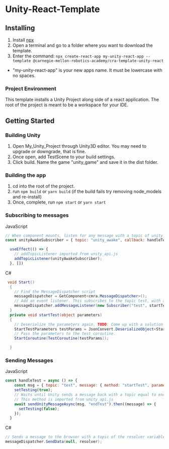 # Unity-React-Template

## Installing
1) Install [npx](https://www.npmjs.com/package/npx) 
2) Open a terminal and go to a folder where you want to download the template.
3) Enter the command: `npx create-react-app my-unity-react-app --template @carnegie-mellon-robotics-academy/cra-template-unity-react`
* "my-unity-react-app" is your new apps name. It must be lowercase with no spaces.

### Project Environment
This template installs a Unity Project along side of a react application. The root of the project is meant to be a workspace for your IDE.

## Getting Started
### Building Unity
1) Open My_Unity_Project through Unity3D editor. You may need to upgrade or downgrade, that is fine.
2) Once open, add TestScene to your build settings.
3) Click build. Name the game "unity_game" and save it in the dist folder.
### Building the app
1) cd into the root of the project.
2) run `npm build` or `yarn build`  (if the build fails try removing node_models and re-install)
3) Once, complete, run `npm start` or `yarn start`

### Subscribing to messages
JavaScript
```javascript
// When component mounts, listen for any message with a topic of unity_awake
const unityAwakeSubscriber = { topic: "unity_awake", callback: handleTestMessage }

  useEffect(() => {
    // addTopicListener imported from unity_api.js
    addTopicListener(unityAwakeSubscriber);
  }, [])
``` 
C#
```c#
 void Start()
  {
    // Find the MessageDispatcher script
    messageDispatcher = GetComponent<cmra.MessageDispatcher>();
    // Add an event listener. This subscribes to the topic test, with a method name of startTest which is also a function below.
    messageDispatcher.addMessageListener(new Subscriber("test", startTest));
  }
  private void startTest(object parameters)
  {
    // Deserialize the parameters again. TODO: Come up with a solution around having to do this. Simply casting did not work out. 
    StartTestParameters testParams = JsonConvert.DeserializeObject<StartTestParameters>(parameters.ToString());
    // Pass the parameters to the test coroutine.
    StartCoroutine(TestCoroutine(testParams));

  }
```

### Sending Messages
JavaScript
```javascript
const handleTest = async () => {
    const msg = { topic: "test", message: { method: "startTest", parameters: { i_testTime: 3, resolver: "endTest" } } }
    setTesting(true);
    // Waits until Unity sends a message back with a topic equal to endTest.
    // This method is imported from unity_api.js
    await sendUnityMessageAsync(msg, "endTest").then((message) => {
      setTesting(false);
    });
  }
```
C#
```c#
// Sends a message to the browser with a topic of the resolver variable. This message does not need to send an object as parameters. "messageDispatcher" is assined on start.
messageDispatcher.SendData(null, resolver);
```
